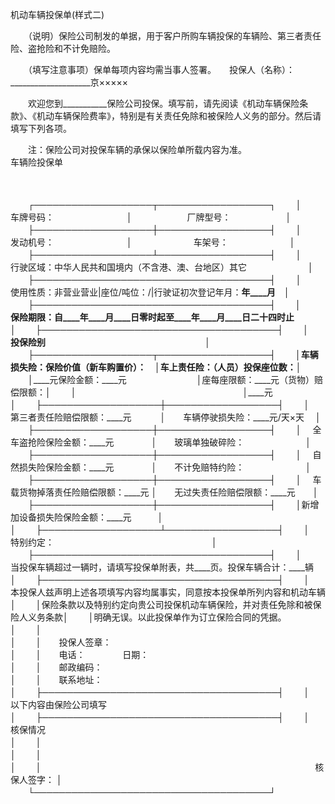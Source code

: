 



机动车辆投保单(样式二)



 

　　（说明）保险公司制发的单据，用于客户所购车辆投保的车辆险、第三者责任险、盗抢险和不计免赔险。

　　（填写注意事项）保单每项内容均需当事人签署。　　投保人（名称）：____________________京×××××

　　欢迎您到___________保险公司投保。填写前，请先阅读《机动车辆保险条款》、《机动车辆保险费率》，特别是有关责任免除和被保险人义务的部分。然后请填写下列各项。

　　注：保险公司对投保车辆的承保以保险单所载内容为准。　　　　　　　　　　　　　　　 　　车辆险投保单

　　


　　┌───────────────────┬──────────────────┐
　　│　　　　　 车牌号码：　　　　　　　　 │　　　　　　 厂牌型号：　　　　　　 │
　　├───────────────────┼──────────────────┤
　　│　　　　　 发动机号：　　　　　　　　 │　　　　　　　车架号：　　　　　　　│
　　├───────────────────┴──────────────────┤
　　│　　行驶区域：中华人民共和国境内（不含港、澳、台地区）其它　　　　　　　│
　　├──────────────────────────────────────┤
　　│　　使用性质：非营业营业|座位/吨位：/|行驶证初次登记年月：____年____月　│
　　├──────────────────────────────────────┤
　　│　　保险期限：自____年____月____日零时起至____年____月____日二十四时止　　　│
　　├──────────────────────────────────────┤
　　│　　　　　　　　　　　　　　　 投保险别　　　　　　　　　　　　　　　　　　 │
　　├───────────────────┬──────────────────┤
　　│车辆损失险：保险价值（新车购置价）：　│车上责任险：（人员）投保座位数：____│
　　│____元保险金额：____元　　　　　　　　│座每座限额：____元（货物）赔偿限额：│
　　│　　　　　　　　　　　　　　　　　　　│____元　　　　　　　　　　　　　　　│
　　├───────────────────┼──────────────────┤
　　│　 第三者责任险赔偿限额：____元　　　 │　　车辆停驶损失险：____元/天×天　 │
　　├───────────────────┼──────────────────┤
　　│　 全车盗抢险保险金额：____元　　　　 │　　玻璃单独破碎险：　　　　　　　│
　　├───────────────────┼──────────────────┤
　　│　 自然损失险保险金额：____元　　　　 │　　不计免赔特约险：　　　　　　　│
　　├───────────────────┼──────────────────┤
　　│　 车载货物掉落责任险赔偿限额：____元 │　　无过失责任险赔偿限额：____元　　│
　　├───────────────────┼──────────────────┤
　　│新增加设备损失险保险金额：____元　　　│　　　　　　　　　　　　　　　　　　│
　　├───────────────────┴──────────────────┤
　　│　　　　　　　　　　　　　　　特别约定：　　　　　　　　　　　　　　　　　　│
　　├──────────────────────────────────────┤
　　│　　当投保车辆超过一辆时，请填写投保单附表，共____页。投保车辆合计：____辆　│
　　├──────────────────────────────────────┤
　　│　　本投保人兹声明上述各项填写内容均属事实，同意按本投保单所列内容和机动车辆│
　　│保险条款以及特别约定向贵公司投保机动车辆保险，并对责任免除和被保险人义务条款│
　　│明确无误。以此投保单作为订立保险合同的凭据。　　　　　　　　　　　　　　　　│
　　│　　　　　　　　　　　　　　　　　　　　　　　　　　　　　　　　　　　　　　│
　　│　　投保人签章：　　　　　　　　　　　　　　　　　　　　　　　　　　　　　　│
　　│　　电话：　　　　 日期：　　　　　　　　　　　　　　　　　　　　　　　　　 │
　　│　　邮政编码：　　　　　　　　　　　　　　　　　　　　　　　　　　　　　　　│
　　│　　联系地址：　　　　　　　　　　　　　　　　　　　　　　　　　　　　　　　│
　　├──────────────────────────────────────┤
　　│　　以下内容由保险公司填写　　　　　　　　　　　　　　　　　　　　　　　　　│
　　├──────────────────────────────────────┤
　　│　　核保情况　　　　　　　　　　　　　　　　　　　　　　　　　　　　　　　　│
　　│　　　　　　　　　　　　　　　　　　　　　　　　　　　　　　　　　　　　　　│
　　│　　　　　　　　　　　　　　　　　　　　　　　　　　　　　　　　　　　　　　│
　　│　　　　　　　　　　　　　　　　　　　　　　　　　　　　　　　 核保人签字： │
　　└──────────────────────────────────────┘
　　
